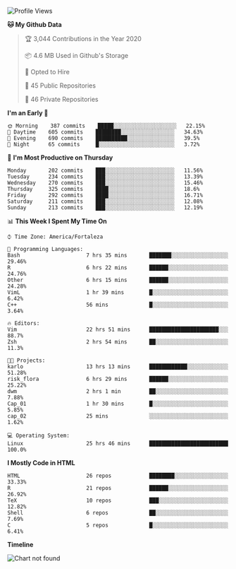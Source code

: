 <!--
```r
install.packages("kguidonimartins")

kguidonimartins::full_name()

  ## "Karlo Guidoni Martins"

kguidonimartins::current_position()

  ## "PhD Student in Ecology & Evolution, UFG, Brazil"

kguidonimartins::interested_in()

  ## $languages
  ## [1] "R" "python" "shell" 
  ##
  ## $topics
  ## [1] "Statistics" "Data Science" "Machine Learning" "Reproducibility"

kguidonimartins::social()

  ## $mail
  ## [1] "kguidonimartins@gmail.com"
  ## 
  ## $twitter
  ## [1] "twitter.com/kguidonimartins"
  ## 
  ## $linkedin
  ## [1] "linkedin.com/in/kguidonimartins"
  ## 
  ## $`personal site`
  ## [1] "karloguidoni.com"

kguidonimartins::location()

  ## # A tibble: 1 x 2
  ##   long   lat
  ##   <dbl> <dbl>
  ## 1 -16.6 -49.3
```
--> 
  
<!--START_SECTION:waka-->
![Profile Views](http://img.shields.io/badge/Profile%20Views-0-blue)

**🐱 My Github Data** 

> 🏆 3,044 Contributions in the Year 2020
 > 
> 📦 4.6 MB Used in Github's Storage 
 > 
> 💼 Opted to Hire
 > 
> 📜 45 Public Repositories
 > 
> 🔑 46 Private Repositories 

**I'm an Early 🐤** 

```text
🌞 Morning    387 commits    █████░░░░░░░░░░░░░░░░░░░░   22.15% 
🌆 Daytime    605 commits    ████████░░░░░░░░░░░░░░░░░   34.63% 
🌃 Evening    690 commits    ██████████░░░░░░░░░░░░░░░   39.5% 
🌙 Night      65 commits     █░░░░░░░░░░░░░░░░░░░░░░░░   3.72%

```
📅 **I'm Most Productive on Thursday** 

```text
Monday       202 commits    ███░░░░░░░░░░░░░░░░░░░░░░   11.56% 
Tuesday      234 commits    ███░░░░░░░░░░░░░░░░░░░░░░   13.39% 
Wednesday    270 commits    ███░░░░░░░░░░░░░░░░░░░░░░   15.46% 
Thursday     325 commits    ████░░░░░░░░░░░░░░░░░░░░░   18.6% 
Friday       292 commits    ████░░░░░░░░░░░░░░░░░░░░░   16.71% 
Saturday     211 commits    ███░░░░░░░░░░░░░░░░░░░░░░   12.08% 
Sunday       213 commits    ███░░░░░░░░░░░░░░░░░░░░░░   12.19%

```


📊 **This Week I Spent My Time On** 

```text
⌚︎ Time Zone: America/Fortaleza

💬 Programming Languages: 
Bash                     7 hrs 35 mins       ███████░░░░░░░░░░░░░░░░░░   29.46% 
R                        6 hrs 22 mins       ██████░░░░░░░░░░░░░░░░░░░   24.76% 
Other                    6 hrs 15 mins       ██████░░░░░░░░░░░░░░░░░░░   24.28% 
VimL                     1 hr 39 mins        █░░░░░░░░░░░░░░░░░░░░░░░░   6.42% 
C++                      56 mins             █░░░░░░░░░░░░░░░░░░░░░░░░   3.64%

🔥 Editors: 
Vim                      22 hrs 51 mins      ██████████████████████░░░   88.7% 
Zsh                      2 hrs 54 mins       ██░░░░░░░░░░░░░░░░░░░░░░░   11.3%

🐱‍💻 Projects: 
karlo                    13 hrs 13 mins      ████████████░░░░░░░░░░░░░   51.28% 
risk_flora               6 hrs 29 mins       ██████░░░░░░░░░░░░░░░░░░░   25.22% 
dwm                      2 hrs 1 min         ██░░░░░░░░░░░░░░░░░░░░░░░   7.88% 
Cap_01                   1 hr 30 mins        █░░░░░░░░░░░░░░░░░░░░░░░░   5.85% 
cap_02                   25 mins             ░░░░░░░░░░░░░░░░░░░░░░░░░   1.62%

💻 Operating System: 
Linux                    25 hrs 46 mins      █████████████████████████   100.0%

```

**I Mostly Code in HTML** 

```text
HTML                     26 repos            ████████░░░░░░░░░░░░░░░░░   33.33% 
R                        21 repos            ██████░░░░░░░░░░░░░░░░░░░   26.92% 
TeX                      10 repos            ███░░░░░░░░░░░░░░░░░░░░░░   12.82% 
Shell                    6 repos             ██░░░░░░░░░░░░░░░░░░░░░░░   7.69% 
C                        5 repos             █░░░░░░░░░░░░░░░░░░░░░░░░   6.41%

```


**Timeline**

![Chart not found](https://github.com/kguidonimartins/kguidonimartins/blob/master/charts/bar_graph.png) 


<!--END_SECTION:waka-->
